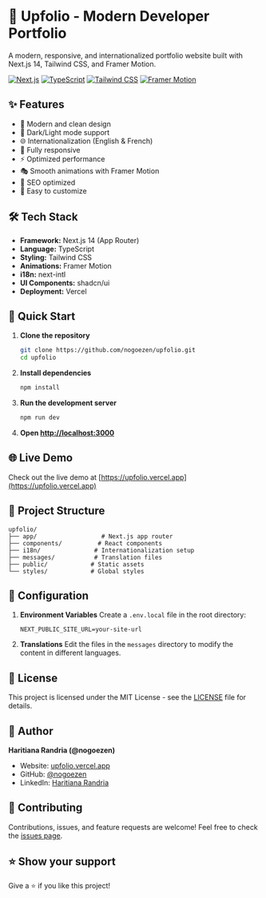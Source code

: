 # 🚀 Upfolio - Modern Developer Portfolio

A modern, responsive, and internationalized portfolio website built with Next.js 14, Tailwind CSS, and Framer Motion.

[![Next.js](https://img.shields.io/badge/Next.js-14-black?style=for-the-badge&logo=next.js)](https://nextjs.org/)
[![TypeScript](https://img.shields.io/badge/TypeScript-5-blue?style=for-the-badge&logo=typescript)](https://www.typescriptlang.org/)
[![Tailwind CSS](https://img.shields.io/badge/Tailwind-3-38B2AC?style=for-the-badge&logo=tailwind-css)](https://tailwindcss.com/)
[![Framer Motion](https://img.shields.io/badge/Framer_Motion-Latest-ff69b4?style=for-the-badge&logo=framer)](https://www.framer.com/motion/)

## ✨ Features

- 🎨 Modern and clean design
- 🌙 Dark/Light mode support
- 🌐 Internationalization (English & French)
- 📱 Fully responsive
- ⚡ Optimized performance
- 🎭 Smooth animations with Framer Motion
- 🎯 SEO optimized
- 🔧 Easy to customize

## 🛠️ Tech Stack

- **Framework:** Next.js 14 (App Router)
- **Language:** TypeScript
- **Styling:** Tailwind CSS
- **Animations:** Framer Motion
- **i18n:** next-intl
- **UI Components:** shadcn/ui
- **Deployment:** Vercel

## 🚀 Quick Start

1. **Clone the repository**
   ```bash
   git clone https://github.com/nogoezen/upfolio.git
   cd upfolio
   ```

2. **Install dependencies**
   ```bash
   npm install
   ```

3. **Run the development server**
   ```bash
   npm run dev
   ```

4. **Open [http://localhost:3000](http://localhost:3000)**

## 🌐 Live Demo

Check out the live demo at [https://upfolio.vercel.app](https://upfolio.vercel.app)

## 📁 Project Structure

```
upfolio/
├── app/                  # Next.js app router
├── components/          # React components
├── i18n/               # Internationalization setup
├── messages/           # Translation files
├── public/            # Static assets
└── styles/            # Global styles
```

## 🔧 Configuration

1. **Environment Variables**
   Create a `.env.local` file in the root directory:
   ```env
   NEXT_PUBLIC_SITE_URL=your-site-url
   ```

2. **Translations**
   Edit the files in the `messages` directory to modify the content in different languages.

## 📝 License

This project is licensed under the MIT License - see the [LICENSE](LICENSE) file for details.

## 👤 Author

**Haritiana Randria (@nogoezen)**

- Website: [upfolio.vercel.app](https://upfolio.vercel.app)
- GitHub: [@nogoezen](https://github.com/nogoezen)
- LinkedIn: [Haritiana Randria](https://www.linkedin.com/in/haritiana-fe-randria)

## 🤝 Contributing

Contributions, issues, and feature requests are welcome! Feel free to check the [issues page](https://github.com/nogoezen/upfolio/issues).

## ⭐ Show your support

Give a ⭐️ if you like this project!
